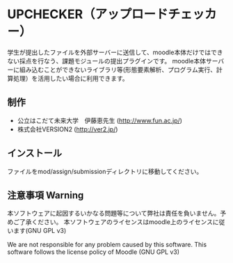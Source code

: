 ﻿# UPCHECKER（アップロードチェッカー）
学生が提出したファイルを外部サーバーに送信して、moodle本体だけではできない採点を行なう、課題モジュールの提出プラグインです。
moodle本体サーバーに組み込むことができないライブラリ等(形態要素解析、プログラム実行、計算処理）を活用したい場合に利用できます。

## 制作

- 公立はこだて未来大学　伊藤恵先生 (http://www.fun.ac.jp/)
- 株式会社VERSION2 (http://ver2.jp/)

## インストール

ファイルをmod/assign/submissionディレクトリに移動してください。

## 注意事項 Warning

本ソフトウェアに起因するいかなる問題等について弊社は責任を負いません。予めご了承ください。 本ソフトウェアのライセンスはmoodle上のライセンスに従います(GNU GPL v3)

We are not responsible for any problem caused by this software. This software follows the license policy of Moodle (GNU GPL v3)
